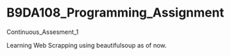 # B9DA108_Programming_Assignment
Continuous_Assesment_1

Learning Web Scrapping using beautifulsoup as of now.
